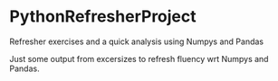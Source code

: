# PythonRefresherProject
Refresher exercises and a quick analysis using Numpys and Pandas

Just some output from excersizes to refresh fluency wrt Numpys and Pandas.
